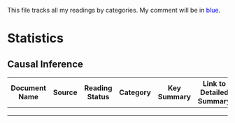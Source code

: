 This file tracks all my readings by categories. My comment will be in <span style="color:blue">blue</span>.

# Statistics
## Causal Inference
|Document Name   	|Source   	|Reading Status   	|Category   	|Key Summary   	|Link to Detailed Summary    |
|---	|---	|---	|---	|---	|---  |
|   	|   	|   	|   	|   	|     |
|   	|   	|   	|   	|   	|     |
|   	|   	|   	|   	|   	|     |
